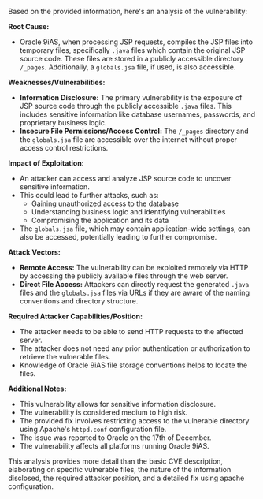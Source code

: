 Based on the provided information, here's an analysis of the vulnerability:

**Root Cause:**
- Oracle 9iAS, when processing JSP requests, compiles the JSP files into temporary files, specifically `.java` files which contain the original JSP source code. These files are stored in a publicly accessible directory `/_pages`. Additionally, a `globals.jsa` file, if used, is also accessible.

**Weaknesses/Vulnerabilities:**
- **Information Disclosure:** The primary vulnerability is the exposure of JSP source code through the publicly accessible `.java` files. This includes sensitive information like database usernames, passwords, and proprietary business logic.
- **Insecure File Permissions/Access Control:** The `/_pages` directory and the `globals.jsa` file are accessible over the internet without proper access control restrictions.

**Impact of Exploitation:**
- An attacker can access and analyze JSP source code to uncover sensitive information.
- This could lead to further attacks, such as:
    - Gaining unauthorized access to the database
    - Understanding business logic and identifying vulnerabilities
    - Compromising the application and its data
- The `globals.jsa` file, which may contain application-wide settings, can also be accessed, potentially leading to further compromise.

**Attack Vectors:**
- **Remote Access:** The vulnerability can be exploited remotely via HTTP by accessing the publicly available files through the web server.
- **Direct File Access:** Attackers can directly request the generated `.java` files and the `globals.jsa` files via URLs if they are aware of the naming conventions and directory structure.

**Required Attacker Capabilities/Position:**
- The attacker needs to be able to send HTTP requests to the affected server.
- The attacker does not need any prior authentication or authorization to retrieve the vulnerable files.
- Knowledge of Oracle 9iAS file storage conventions helps to locate the files.

**Additional Notes:**
- This vulnerability allows for sensitive information disclosure.
- The vulnerability is considered medium to high risk.
- The provided fix involves restricting access to the vulnerable directory using Apache's `httpd.conf` configuration file.
- The issue was reported to Oracle on the 17th of December.
- The vulnerability affects all platforms running Oracle 9iAS.

This analysis provides more detail than the basic CVE description, elaborating on specific vulnerable files, the nature of the information disclosed, the required attacker position, and a detailed fix using apache configuration.